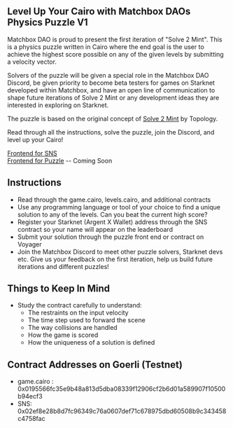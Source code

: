 ## Level Up Your Cairo with Matchbox DAOs Physics Puzzle V1

Matchbox DAO is proud to present the first iteration of "Solve 2 Mint". This is a physics puzzle written in Cairo where the end goal is the user to achieve the highest score possible on any of the given levels by submitting a velocity vector. <br>

Solvers of the puzzle will be given a special role in the Matchbox DAO Discord, be given priority to become beta testers for games on Starknet developed within Matchbox, and have an open line of communication to shape future iterations of Solve 2 Mint or any development ideas they are interested in exploring on Starknet.

The puzzle is based on the original concept of [Solve 2 Mint](https://mirror.xyz/matchboxdao.eth/DzWa-8uOEdjp2BiW1kiA_yS82EXJDyJb-VqWeWALchc) by Topology. <br>

Read through all the instructions, solve the puzzle, join the Discord, and level up your Cairo!<br>

[Frontend for SNS](https://solve2mint-sns.netlify.app/) <br>
[Frontend for Puzzle]() -- Coming Soon

## Instructions
- Read through the game.cairo, levels.cairo, and additional contracts
- Use any programming language or tool of your choice to find a unique solution to any of the levels. Can you beat the current high score?
- Register your Starknet (Argent X Wallet) address through the SNS contract so your name will appear on the leaderboard
- Submit your solution through the puzzle front end or contract on Voyager
- Join the Matchbox Discord to meet other puzzle solvers, Starknet devs etc. Give us your feedback on the first iteration, help us build future iterations and different puzzles! 

## Things to Keep In Mind
- Study the contract carefully to understand:
	- The restraints on the input velocity
	- The time step used to forward the scene
	- The way collisions are handled
	- How the game is scored
	- How the uniqueness of a solution is defined

## Contract Addresses on Goerli (Testnet)

- game.cairo : 0x0195566fc35e9b48a813d5dba08339f12906cf2b6d01a589907f10500b94ecf3
- SNS: 0x02ef8e28b8d7fc96349c76a0607def71c678975dbd60508b9c343458c4758fac

